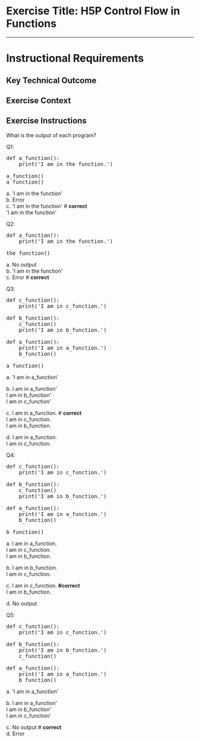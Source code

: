 # Exercise Title: H5P Control Flow in Functions
---
# Instructional Requirements
## Key Technical Outcome

## Exercise Context

## Exercise Instructions

What is the output of each program?

Q1:
<pre>
def a_function():
    print('I am in the function.')
    
a_function()
a_function()
</pre>


a. 'I am in the function'<br>
b.  Error <br>
c. 'I am in the function' # <b>correct</b> <br>
   'I am in the function'
   
Q2: 
<pre>
def a_function():
    print('I am in the function.')

the_function()
</pre>

a. No output  <br>
b. 'I am in the function' <br>
c.  Error # <b> correct </b> <br>

Q3: 
<pre>
def c_function():
    print('I am in c_function.')

def b_function():
    c_function()
    print('I am in b_function.')    

def a_function():
    print('I am in a_function.')
    b_function()

a_function()
</pre>
 
a. 'I am in a_function' <br>

b. I am in a_function'<br>
   I am in b_function'<br>
   I am in c_function'<br>

c. I am in a_function. # <b>correct</b> <br>
I am in c_function.<br>
I am in b_function.<br>

d. I am in a_function.<br> 
I am in c_function.<br>


Q4: 
<pre>
def c_function():
    print('I am in c_function.')

def b_function():
    c_function()
    print('I am in b_function.')    

def a_function():
    print('I am in a_function.')
    b_function()

b_function()
</pre>


a. I am in a_function. <br>
I am in c_function.<br>
I am in b_function.<br>

b. I am in b_function.<br> 
I am in c_function.<br>

c. I am in c_function.<b> #correct </b><br>
I am in b_function.<br> 

d. No output

Q5: 
<pre>
def c_function():
    print('I am in c_function.')

def b_function():
    print('I am in b_function.') 
    c_function()

def a_function():
    print('I am in a_function.')
    b_function()
</pre>

a. 'I am in a_function' <br>

b. I am in a_function'<br>
   I am in b_function'<br>
   I am in c_function'<br>

c. No output # <b> correct</b><br>
d. Error
